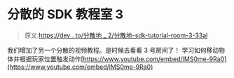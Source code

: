 # 分散的 SDK 教程室 3

> 原文:[https://dev . to/分散地 _ 2/分散地-sdk-tutorial-room-3-33al](https://dev.to/decentraland_2/decentraland-sdk-tutorial-room-3-33al)

我们增加了另一个分散的视频教程。是时候去看看 3 号房间了！
学习如何移动物体并根据玩家位置触发动作[https://www.youtube.com/embed/lMS0me-9Ra0](https://www.youtube.com/embed/lMS0me-9Ra0)
